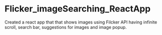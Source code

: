 # Flicker_imageSearching_ReactApp
Created a react app that that shows images using Filcker API having infinite scroll, search bar, suggestions for images and image popup. 

